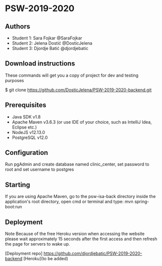 # PSW-2019-2020

## Authors

- Student 1: Sara Fojkar @SaraFojkar
- Student 2: Jelena Dostić @DosticJelena
- Student 3: Djordje Batić @djordjebatic

## Download instructions

These commands will get you a copy of project for dev and testing purposes

$ git clone https://github.com/DosticJelena/PSW-2019-2020-backend.git

## Prerequisites

- Java SDK v1.8 
- Apache Maven v3.6.3 (or use IDE of your choice, such as IntelliJ Idea, Eclipse etc.)
- NodeJS v12.13.0 
- PostgreSQL v12.0 

## Configuration

Run pgAdmin and create database named clinic_center, set password to root and set username to postgres

## Starting

If you are using Apache Maven, go to the psw-isa-back directory inside the application's root directory, open cmd or terminal and type: mvn spring-boot:run

## Deployment

Note Because of the free Heroku version when accessing the website please wait approximately 15 seconds after the first access and then refresh the page for servers to wake up.

[Deployment repo] https://github.com/djordjebatic/PSW-2019-2020-backend [Heroku](to be added)
